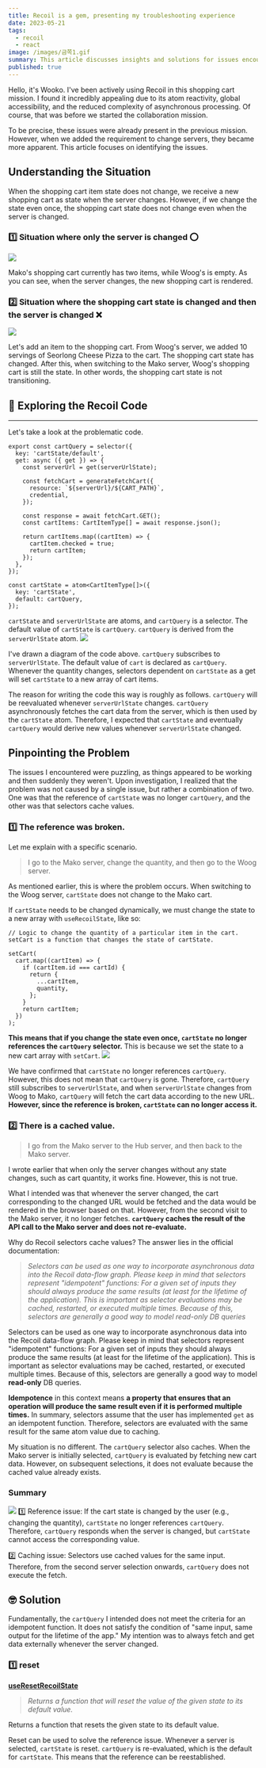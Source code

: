```yaml
---
title: Recoil is a gem, presenting my troubleshooting experience
date: 2023-05-21
tags:
  - recoil
  - react
image: /images/금쪽1.gif
summary: This article discusses insights and solutions for issues encountered while utilizing Recoil's async selector.
published: true
---
```


Hello, it's Wooko. I've been actively using Recoil in this shopping cart mission. I found it incredibly appealing due to its atom reactivity, global accessibility, and the reduced complexity of asynchronous processing. Of course, that was before we started the collaboration mission.

To be precise, these issues were already present in the previous mission. However, when we added the requirement to change servers, they became more apparent. This article focuses on identifying the issues.

## Understanding the Situation

When the shopping cart item state does not change, we receive a new shopping cart as state when the server changes. However, if we change the state even once, the shopping cart state does not change even when the server is changed.

### 1️⃣ Situation where only the server is changed ⭕

![](images/recoil01.gif)

Mako's shopping cart currently has two items, while Woog's is empty. As you can see, when the server changes, the new shopping cart is rendered.

### 2️⃣ Situation where the shopping cart state is changed and then the server is changed ❌

![](images/recoil02.gif)

Let's add an item to the shopping cart. From Woog's server, we added 10 servings of Seorlong Cheese Pizza to the cart. The shopping cart state has changed. After this, when switching to the Mako server, Woog's shopping cart is still the state. In other words, the shopping cart state is not transitioning.

## 🥺 Exploring the Recoil Code

---

Let's take a look at the problematic code.

```tsx
export const cartQuery = selector({
  key: 'cartState/default',
  get: async ({ get }) => {
    const serverUrl = get(serverUrlState);

    const fetchCart = generateFetchCart({
      resource: `${serverUrl}/${CART_PATH}`,
      credential,
    });

    const response = await fetchCart.GET();
    const cartItems: CartItemType[] = await response.json();

    return cartItems.map((cartItem) => {
      cartItem.checked = true;
      return cartItem;
    });
  },
});

const cartState = atom<CartItemType[]>({
  key: 'cartState',
  default: cartQuery,
});
```

`cartState` and `serverUrlState` are atoms, and `cartQuery` is a selector. The default value of `cartState` is `cartQuery`. `cartQuery` is derived from the `serverUrlState` atom.
![](images/무제%20파일-20240118151432261.webp)

I've drawn a diagram of the code above. `cartQuery` subscribes to `serverUrlState`. The default value of `cart` is declared as `cartQuery`. Whenever the quantity changes, selectors dependent on `cartState` as a get will set `cartState` to a new array of cart items.

The reason for writing the code this way is roughly as follows. `cartQuery` will be reevaluated whenever `serverUrlState` changes. `cartQuery` asynchronously fetches the cart data from the server, which is then used by the `cartState` atom. Therefore, I expected that `cartState` and eventually `cartQuery` would derive new values whenever `serverUrlState` changed.

## Pinpointing the Problem

The issues I encountered were puzzling, as things appeared to be working and then suddenly they weren't. Upon investigation, I realized that the problem was not caused by a single issue, but rather a combination of two. One was that the reference of `cartState` was no longer `cartQuery`, and the other was that selectors cache values.

### 1️⃣ The reference was broken.

Let me explain with a specific scenario.

> I go to the Mako server, change the quantity, and then go to the Woog server.

As mentioned earlier, this is where the problem occurs. When switching to the Woog server, `cartState` does not change to the Mako cart.

If `cartState` needs to be changed dynamically, we must change the state to a new array with `useRecoilState`, like so:

```tsx
// Logic to change the quantity of a particular item in the cart. setCart is a function that changes the state of cartState.

setCart(
  cart.map((cartItem) => {
    if (cartItem.id === cartId) {
      return {
        ...cartItem,
        quantity,
      };
    }
    return cartItem;
  })
);
```

**This means that if you change the state even once, `cartState` no longer references the `cartQuery` selector.** This is because we set the state to a new cart array with `setCart`.
![](images/무제%20파일-20240118151444781.webp)

We have confirmed that `cartState` no longer references `cartQuery`. However, this does not mean that `cartQuery` is gone. Therefore, `cartQuery` still subscribes to `serverUrlState`, and when `serverUrlState` changes from Woog to Mako, `cartQuery` will fetch the cart data according to the new URL. **However, since the reference is broken, `cartState` can no longer access it.**

### 2️⃣ There is a cached value.

> I go from the Mako server to the Hub server, and then back to the Mako server.

I wrote earlier that when only the server changes without any state changes, such as cart quantity, it works fine. However, this is not true.

What I intended was that whenever the server changed, the cart corresponding to the changed URL would be fetched and the data would be rendered in the browser based on that. However, from the second visit to the Mako server, it no longer fetches. **`cartQuery` caches the result of the API call to the Mako server and does not re-evaluate.**

Why do Recoil selectors cache values? The answer lies in the official documentation:

> _Selectors can be used as one way to incorporate asynchronous data into the Recoil data-flow graph. Please keep in mind that selectors represent "idempotent" functions: For a given set of inputs they should always produce the same results (at least for the lifetime of the application). This is important as selector evaluations may be cached, restarted, or executed multiple times. Because of this, selectors are generally a good way to model read-only DB queries_

Selectors can be used as one way to incorporate asynchronous data into the Recoil data-flow graph. Please keep in mind that selectors represent "idempotent" functions: For a given set of inputs they should always produce the same results (at least for the lifetime of the application). This is important as selector evaluations may be cached, restarted, or executed multiple times. Because of this, selectors are generally a good way to model **read-only** DB queries.

**Idempotence** in this context means **a property that ensures that an operation will produce the same result even if it is performed multiple times.** In summary, selectors assume that the user has implemented `get` as an idempotent function. Therefore, selectors are evaluated with the same result for the same atom value due to caching.

My situation is no different. The `cartQuery` selector also caches. When the Mako server is initially selected, `cartQuery` is evaluated by fetching new cart data. However, on subsequent selections, it does not evaluate because the cached value already exists.

### Summary

![](images/무제%20파일-20240118151502197.webp)
1️⃣ Reference issue: If the cart state is changed by the user (e.g., changing the quantity), `cartState` no longer references `cartQuery`. Therefore, `cartQuery` responds when the server is changed, but `cartState` cannot access the corresponding value.

2️⃣ Caching issue: Selectors use cached values for the same input. Therefore, from the second server selection onwards, `cartQuery` does not execute the fetch.

## 🤓 Solution

Fundamentally, the `cartQuery` I intended does not meet the criteria for an idempotent function. It does not satisfy the condition of "same input, same output for the lifetime of the app." My intention was to always fetch and get data externally whenever the server changed.

### 1️⃣ reset

**[useResetRecoilState](https://recoiljs.org/docs/api-reference/core/useResetRecoilState/)**

> _Returns a function that will reset the value of the given state to its default value._

Returns a function that resets the given state to its default value.

Reset can be used to solve the reference issue. Whenever a server is selected, `cartState` is reset. `cartQuery` is re-evaluated, which is the default for `cartState`. This means that the reference can be reestablished.
